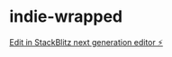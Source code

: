 # indie-wrapped

[Edit in StackBlitz next generation editor ⚡️](https://stackblitz.com/~/github.com/thomhdnk/indie-wrapped)